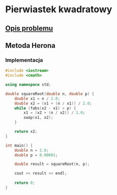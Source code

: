 # Pierwiastek kwadratowy

## [Opis problemu](../../../../algorithms/numerical-methods/square-root.md)


## Metoda Herona

### Implementacja

```cpp linenums="1"
#include <iostream>
#include <cmath>

using namespace std;

double squareRoot(double n, double p) {
    double x1 = n / 2.0;
    double x2 = (x1 + (n / x1)) / 2.0;
    while (fabs(x2 - x1) > p) {
        x1 = (x2 + (n / x2)) / 2.0;
        swap(x1, x2);
    }

    return x2;
}

int main() {
    double n = 2.0;
    double p = 0.00001;

    double result = squareRoot(n, p);

    cout << result << endl;
    
    return 0;
}
```

